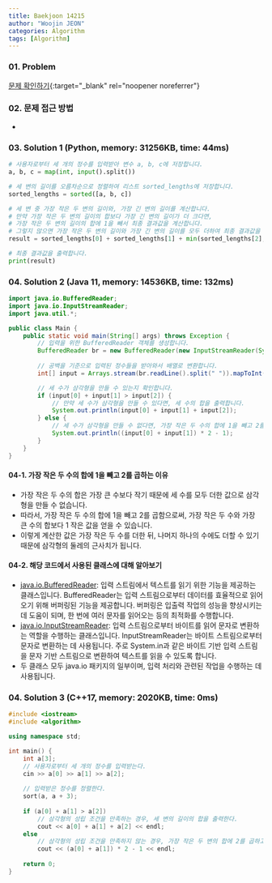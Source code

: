 ```yaml
---
title: Baekjoon 14215
author: "Woojin JEON"
categories: Algorithm
tags: [Algorithm]
---
```


### 01. Problem

[문제 확인하기](https://www.acmicpc.net/problem/14215){:target="_blank" rel="noopener noreferrer"}

### 02. 문제 접근 방법

- 

### 03. Solution 1 (Python, memory: 31256KB, time: 44ms)

```Python
# 사용자로부터 세 개의 정수를 입력받아 변수 a, b, c에 저장합니다.
a, b, c = map(int, input().split())

# 세 변의 길이를 오름차순으로 정렬하여 리스트 sorted_lengths에 저장합니다.
sorted_lengths = sorted([a, b, c])

# 세 변 중 가장 작은 두 변의 길이와, 가장 긴 변의 길이를 계산합니다.
# 만약 가장 작은 두 변의 길이의 합보다 가장 긴 변의 길이가 더 크다면,
# 가장 작은 두 변의 길이의 합에 1을 빼서 최종 결과값을 계산합니다.
# 그렇지 않으면 가장 작은 두 변의 길이와 가장 긴 변의 길이를 모두 더하여 최종 결과값을 계산합니다.
result = sorted_lengths[0] + sorted_lengths[1] + min(sorted_lengths[2], sorted_lengths[0] + sorted_lengths[1] - 1)

# 최종 결과값을 출력합니다.
print(result)
```

### 04. Solution 2 (Java 11, memory: 14536KB, time: 132ms)

```Java
import java.io.BufferedReader;
import java.io.InputStreamReader;
import java.util.*;

public class Main {
    public static void main(String[] args) throws Exception {
        // 입력을 위한 BufferedReader 객체를 생성합니다.
        BufferedReader br = new BufferedReader(new InputStreamReader(System.in));
        
        // 공백을 기준으로 입력된 정수들을 받아와서 배열로 변환합니다.
        int[] input = Arrays.stream(br.readLine().split(" ")).mapToInt(Integer::parseInt).sorted().toArray();

        // 세 수가 삼각형을 만들 수 있는지 확인합니다.
        if (input[0] + input[1] > input[2]) {
            // 만약 세 수가 삼각형을 만들 수 있다면, 세 수의 합을 출력합니다.
            System.out.println(input[0] + input[1] + input[2]);
        } else {
            // 세 수가 삼각형을 만들 수 없다면, 가장 작은 두 수의 합에 1을 빼고 2를 곱한 값을 출력합니다.
            System.out.println((input[0] + input[1]) * 2 - 1);
        }
    }
}
```

#### 04-1. 가장 작은 두 수의 합에 1을 빼고 2를 곱하는 이유

- 가장 작은 두 수의 합은 가장 큰 수보다 작기 때문에 세 수를 모두 더한 값으로 삼각형을 만들 수 없습니다.
- 따라서, 가장 작은 두 수의 합에 1을 빼고 2를 곱함으로써, 가장 작은 두 수와 가장 큰 수의 합보다 1 작은 값을 얻을 수 있습니다.
- 이렇게 계산한 값은 가장 작은 두 수를 더한 뒤, 나머지 하나의 수에도 더할 수 있기 때문에 삼각형의 둘레의 근사치가 됩니다.

#### 04-2. 해당 코드에서 사용된 클래스에 대해 알아보기

- [java.io.BufferedReader](https://docs.oracle.com/en/java/javase/11/docs/api/java.base/java/io/BufferedReader.html): 입력 스트림에서 텍스트를 읽기 위한 기능을 제공하는 클래스입니다. BufferedReader는 입력 스트림으로부터 데이터를 효율적으로 읽어오기 위해 버퍼링된 기능을 제공합니다. 버퍼링은 입출력 작업의 성능을 향상시키는 데 도움이 되며, 한 번에 여러 문자를 읽어오는 등의 최적화를 수행합니다.
- [java.io.InputStreamReader](https://docs.oracle.com/en/java/javase/11/docs/api/java.base/java/io/InputStreamReader.html): 입력 스트림으로부터 바이트를 읽어 문자로 변환하는 역할을 수행하는 클래스입니다. InputStreamReader는 바이트 스트림으로부터 문자로 변환하는 데 사용됩니다. 주로 System.in과 같은 바이트 기반 입력 스트림을 문자 기반 스트림으로 변환하여 텍스트를 읽을 수 있도록 합니다.
- 두 클래스 모두 java.io 패키지의 일부이며, 입력 처리와 관련된 작업을 수행하는 데 사용됩니다.

### 04. Solution 3 (C++17, memory: 2020KB, time: 0ms)

```cpp
#include <iostream>
#include <algorithm>

using namespace std;

int main() {
    int a[3];
    // 사용자로부터 세 개의 정수를 입력받는다.
    cin >> a[0] >> a[1] >> a[2];
    
    // 입력받은 정수를 정렬한다.
    sort(a, a + 3);
    
    if (a[0] + a[1] > a[2])
        // 삼각형의 성립 조건을 만족하는 경우, 세 변의 길이의 합을 출력한다.
        cout << a[0] + a[1] + a[2] << endl;
    else
        // 삼각형의 성립 조건을 만족하지 않는 경우, 가장 작은 두 변의 합에 2를 곱하고 1을 뺀 값을 출력한다.
        cout << (a[0] + a[1]) * 2 - 1 << endl;
    
    return 0;
}
```
